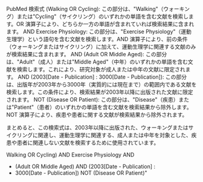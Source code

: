 PubMed 検索式
(Walking OR Cycling): この部分は、"Walking"（ウォーキング）または"Cycling"（サイクリング）のいずれかの単語を含む文献を検索します。OR 演算子により、どちらか一方の単語が含まれていれば検索結果に含まれます。
AND Exercise Physiology: この部分は、"Exercise Physiology"（運動生理学）という語句を含む文献を検索します。AND 演算子により、前の条件（ウォーキングまたはサイクリング）に加えて、運動生理学に関連する文献のみが検索結果に含まれます。
AND (Adult OR Middle Aged): この部分は、"Adult"（成人）または"Middle Aged"（中年）のいずれかの単語を含む文献を検索します。これにより、研究対象が成人または中年の文献に限定されます。
AND (2003[Date - Publication] : 3000[Date - Publication]): この部分は、出版年が2003年から3000年（実質的には現在まで）の範囲内である文献を検索します。この条件により、検索結果が2003年以降に出版された文献に限定されます。
NOT (Disease OR Patient): この部分は、"Disease"（疾患）または"Patient"（患者）のいずれかの単語を含む文献を検索結果から除外します。NOT 演算子により、疾患や患者に関する文献が検索結果から除外されます。

まとめると、この検索式は、2003年以降に出版された、ウォーキングまたはサイクリングに関連し、運動生理学に関連する、成人または中年を対象とした、疾患や患者に関連しない文献を検索するために使用されています。

Walking OR Cycling) AND Exercise Physiology AND
+ (Adult OR Middle Aged) AND (2003[Date - Publication] : 
+ 3000[Date - Publication]) NOT (Disease OR Patient)"
